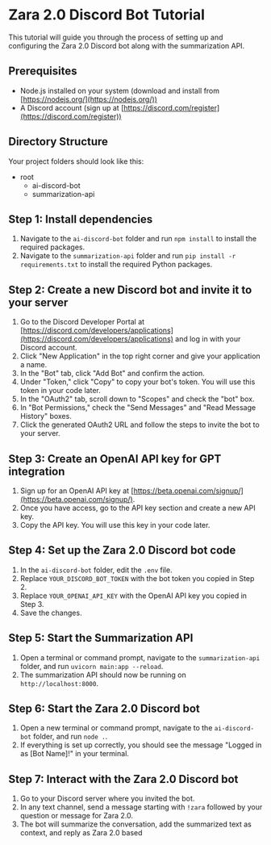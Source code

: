 # Zara 2.0 Discord Bot Tutorial

This tutorial will guide you through the process of setting up and configuring the Zara 2.0 Discord bot along with the summarization API.

## Prerequisites

- Node.js installed on your system (download and install from [https://nodejs.org/](https://nodejs.org/))
- A Discord account (sign up at [https://discord.com/register](https://discord.com/register))

## Directory Structure

Your project folders should look like this:
- root
    - ai-discord-bot
    - summarization-api

## Step 1: Install dependencies

1. Navigate to the `ai-discord-bot` folder and run `npm install` to install the required packages.
2. Navigate to the `summarization-api` folder and run `pip install -r requirements.txt` to install the required Python packages.

## Step 2: Create a new Discord bot and invite it to your server

1. Go to the Discord Developer Portal at [https://discord.com/developers/applications](https://discord.com/developers/applications) and log in with your Discord account.
2. Click "New Application" in the top right corner and give your application a name.
3. In the "Bot" tab, click "Add Bot" and confirm the action.
4. Under "Token," click "Copy" to copy your bot's token. You will use this token in your code later.
5. In the "OAuth2" tab, scroll down to "Scopes" and check the "bot" box.
6. In "Bot Permissions," check the "Send Messages" and "Read Message History" boxes.
7. Click the generated OAuth2 URL and follow the steps to invite the bot to your server.

## Step 3: Create an OpenAI API key for GPT integration

1. Sign up for an OpenAI API key at [https://beta.openai.com/signup/](https://beta.openai.com/signup/).
2. Once you have access, go to the API key section and create a new API key.
3. Copy the API key. You will use this key in your code later.

## Step 4: Set up the Zara 2.0 Discord bot code

1. In the `ai-discord-bot` folder, edit the `.env` file.
2. Replace `YOUR_DISCORD_BOT_TOKEN` with the bot token you copied in Step 2.
3. Replace `YOUR_OPENAI_API_KEY` with the OpenAI API key you copied in Step 3.
4. Save the changes.

## Step 5: Start the Summarization API

1. Open a terminal or command prompt, navigate to the `summarization-api` folder, and run `uvicorn main:app --reload`.
2. The summarization API should now be running on `http://localhost:8000`.

## Step 6: Start the Zara 2.0 Discord bot

1. Open a new terminal or command prompt, navigate to the `ai-discord-bot` folder, and run `node .`.
2. If everything is set up correctly, you should see the message "Logged in as [Bot Name]!" in your terminal.

## Step 7: Interact with the Zara 2.0 Discord bot

1. Go to your Discord server where you invited the bot.
2. In any text channel, send a message starting with `!zara` followed by your question or message for Zara 2.0.
3. The bot will summarize the conversation, add the summarized text as context, and reply as Zara 2.0 based
